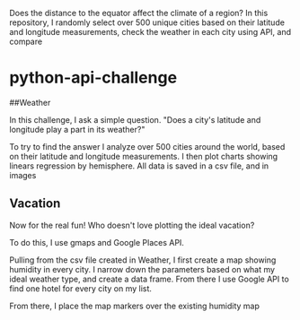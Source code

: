 

Does the distance to the equator affect the climate of a region?
 In this repository, I 
randomly select over 500 unique cities based on their latitude and longitude measurements, check the weather in each city using API, and compare


# python-api-challenge

##Weather

In this challenge, I ask a simple question.
 "Does a city's latitude and longitude play a part in its weather?" 

To try to find the answer I analyze over 500 cities around the world, based on their latitude and longitude measurements. I then plot charts showing linears regression by hemisphere. All data is saved in a csv file, and in images

## Vacation

Now for the real fun! Who doesn't love plotting the ideal vacation?

To do this, I use gmaps and Google Places API. 

Pulling from the csv file created in Weather, I first create a map showing humidity in every city. I narrow down the parameters based on what my ideal weather type, and create a data frame. From there I use Google API to find one
hotel for every city on my list.

From there, I place the map markers over the existing humidity map
